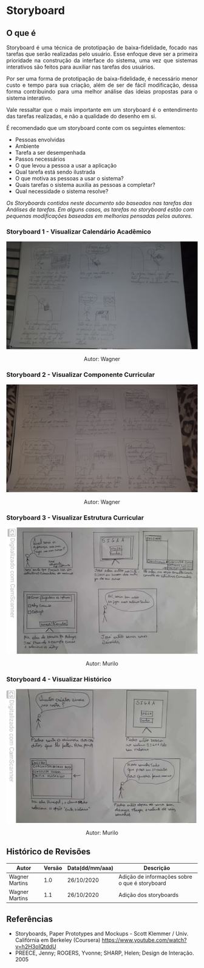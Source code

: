 # Storyboard

## O que é

<p align="justify">
Storyboard é uma técnica de prototipação de baixa-fidelidade, focado nas tarefas que serão realizadas pelo usuário. Esse enfoque deve ser a primeira prioridade na construção da interface do sistema, uma vez que sistemas interativos são feitos para auxiliar nas tarefas dos usuários.
</p>

<p align="justify">
Por ser uma forma de prototipação de baixa-fidelidade, é necessário menor custo e tempo para sua criação, além de ser de fácil modificação, dessa forma contribuindo para uma melhor análise das ideias propostas para o sistema interativo.
</p>


<p align="justify">
Vale ressaltar que o mais importante em um storyboard é o entendimento das tarefas realizadas, e não a qualidade do desenho em si.
</p>

É recomendado que um storyboard conte com os seguintes elementos:

* Pessoas envolvidas
* Ambiente
* Tarefa a ser desempenhada
* Passos necessários
* O que levou a pessoa a usar a aplicação
* Qual tarefa está sendo ilustrada
* O que motiva as pessoas a usar o sistema?
* Quais tarefas o sistema auxilia as pessoas a completar?
* Qual necessidade o sistema resolve?

_Os Storyboards contidos neste documento são baseados nas tarefas das Análises de tarefas. Em alguns casos, as tarefas no storyboard estão com pequenas modificações baseadas em melhorias pensadas pelos autores._

### Storyboard 1 - Visualizar Calendário Acadêmico

![Storyboard1](../assets/Storyboard-visualizar_calendario.jpg)
<p align="center">Autor: Wagner</p>

### Storyboard 2 - Visualizar Componente Curricular

![Storyboard2](../assets/Storyboard-visualizar_componente_curricular.jpg)
<p align="center">Autor: Wagner</p>

### Storyboard 3 - Visualizar Estrutura Curricular

![Storyboard3](../assets/Storyboard-visualizar_estrutura_curricular.jpeg)
<p align="center">Autor: Murilo</p>

### Storyboard 4 - Visualizar Histórico

![Storyboard4](../assets/Storyboard-visualizar_historico.jpeg)
<p align="center">Autor: Murilo</p>

## Histórico de Revisões

| Autor | Versão | Data(dd/mm/aaa) | Descrição
|-|-|-|-
Wagner Martins | 1.0 | 26/10/2020 | Adição de informações sobre o que é storyboard
Wagner Martins | 1.1 | 26/10/2020 | Adição dos storyboards

## Referências
* Storyboards, Paper Prototypes and Mockups - Scott Klemmer / Univ. Califórnia em Berkeley (Coursera) <https://www.youtube.com/watch?v=h2H3oIQtddU>
* PREECE, Jenny; ROGERS, Yvonne; SHARP, Helen; Design de Interação. 2005
